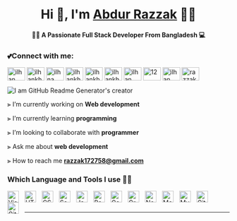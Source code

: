 
<h1 align="center">Hi 👋, I'm <a href="https://ilfhan-khfondaker.netlify.app/">Abdur Razzak</a> 🐱‍🏍</h1>
  
<h4 align="center">👩‍💻 A Passionate Full Stack Developer From Bangladesh 💻</h4>
<h3 align="left">💕Connect with me:</h3>
<p align="left">
<a href="https://www.google.com/search?q=ilhan+khondaker&source"><img align="center" src="https://encrypted-tbn0.gstatic.com/images?q=tbn:ANd9GcS8EBa4IBNMMXhIUaFs2_nO4MemugjsQNp8ZA&usqp=CAU" alt="ilhan" height="30" width="40" /></a>         
<a href="https://twitter.com/IlhanKhondaker" target="blank"><img align="center" src="https://raw.githubusercontent.com/rahuldkjain/github-profile-readme-generator/master/src/images/icons/Social/twitter.svg" alt="ilhankhondaker" height="30" width="40" /></a>
<a href="https://www.linkedin.com/in/ilhan-khondaker-9a46b01b5/"><img align="center" src="https://raw.githubusercontent.com/rahuldkjain/github-profile-readme-generator/master/src/images/icons/Social/linked-in-alt.svg" alt="ilhna" height="30" width="40" /></a>
<a href="https://www.facebook.com/ilhan.khondaker/" target="blank"><img align="center" src="https://raw.githubusercontent.com/rahuldkjain/github-profile-readme-generator/master/src/images/icons/Social/facebook.svg" alt="ilhankhondaker" height="30" width="40" /></a>
<a href="https://www.instagram.com/ilhankhondaker/?hl=en" target="blank"><img align="center" src="https://raw.githubusercontent.com/rahuldkjain/github-profile-readme-generator/master/src/images/icons/Social/instagram.svg" alt="ilhankhondaker" height="30" width="40" /></a>
<a href="https://www.behance.net/ilhankhondaker" target="blank"><img align="center" src="https://raw.githubusercontent.com/rahuldkjain/github-profile-readme-generator/master/src/images/icons/Social/behance.svg" alt="ilhankhondaker" height="30" width="40" /></a>
<a href="https://medium.com/@ilhankhondaker" target="blank"><img align="center" src="https://raw.githubusercontent.com/rahuldkjain/github-profile-readme-generator/master/src/images/icons/Social/medium.svg" alt="ilhan" height="30" width="40" /></a>
<a href="https://www.youtube.com/channel/UCYzmpgr_xPjbyU7P_xWz2zw" target="blank"><img align="center" src="https://raw.githubusercontent.com/rahuldkjain/github-profile-readme-generator/master/src/images/icons/Social/youtube.svg" alt="12" height="30" width="40" /></a>
<a href="https://auth.geeksforgeeks.org/user/ilhankhondaker" target="blank"><img align="center" src="https://raw.githubusercontent.com/rahuldkjain/github-profile-readme-generator/master/src/images/icons/Social/geeks-for-geeks.svg" alt="ilhan" height="30" width="40" /></a>
<a href="https://discord.gg/ilhan" target="blank"><img align="center" src="https://raw.githubusercontent.com/rahuldkjain/github-profile-readme-generator/master/src/images/icons/Social/discord.svg" alt="razzak" height="30" width="40" /></a>
</p>


![I am GitHub Readme Generator's creator](https://media.giphy.com/media/RbDKaczqWovIugyJmW/giphy.gif)

⫸ I’m currently working on **Web development**

⫸ I’m currently learning **programming**

⫸ I’m looking to collaborate with **programmer**

⫸ Ask me about **web development**

⫸ How to reach me **razzak172758@gmail.com**




### Which Language and Tools I use 👩‍💻

<img align="left" alt="Visual Studio Code" width="26px" src="https://cdn.jsdelivr.net/gh/devicons/devicon/icons/vscode/vscode-original.svg" style="padding-right:10px;" />
<img align="left" alt="HTML5" width="26px" src="https://cdn.jsdelivr.net/gh/devicons/devicon/icons/html5/html5-original.svg" style="padding-right:10px;" />
<img align="left" alt="CSS3" width="26px" src="https://cdn.jsdelivr.net/gh/devicons/devicon/icons/css3/css3-original.svg" style="padding-right:10px;" />
<img align="left" alt="Sass" width="26px" src="https://cdn.jsdelivr.net/gh/devicons/devicon/icons/sass/sass-original.svg" style="padding-right:10px;" />
<img align="left" alt="JavaScript" width="26px" src="https://cdn.jsdelivr.net/gh/devicons/devicon/icons/javascript/javascript-original.svg" style="padding-right:10px;" />
<img align="left" alt="React" width="26px" src="https://cdn.jsdelivr.net/gh/devicons/devicon/icons/react/react-original.svg" style="padding-right:10px;" />
<img align="left" alt="Gatsby" width="26px" src="https://cdn.jsdelivr.net/gh/devicons/devicon/icons/gatsby/gatsby-original.svg" style="padding-right:10px;" />
<img align="left" alt="GraphQL" width="26px" src="https://cdn.jsdelivr.net/gh/devicons/devicon/icons/graphql/graphql-plain.svg" style="padding-right:10px;" />
<img align="left" alt="Node.js" width="26px" src="https://cdn.jsdelivr.net/gh/devicons/devicon/icons/nodejs/nodejs-original.svg" style="padding-right:10px;" />

<img align="left" alt="MongoDB" width="26px" src="https://cdn.jsdelivr.net/gh/devicons/devicon/icons/mongodb/mongodb-original.svg" style="padding-right:10px;" />
<img align="left" alt="MySQL" width="26px" src="https://cdn.jsdelivr.net/gh/devicons/devicon/icons/mysql/mysql-original.svg" style="padding-right:10px;" />
<img align="left" alt="Git" width="26px" src="https://cdn.jsdelivr.net/gh/devicons/devicon/icons/git/git-original.svg" style="padding-right:10px;" />
<img align="left" alt="GitHub" width="26px" src="https://user-images.githubusercontent.com/3369400/139448065-39a229ba-4b06-434b-bc67-616e2ed80c8f.png" style="padding-right:10px;" />

<br />
<br />

---






